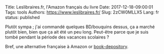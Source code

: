 Title: Leslibraires.fr, l'Amazon français du livre
Date: 2017-12-18-09:00:01
Tags: tools
Authors: https://www.leslibraires.fr/
Slug: 2zCW0MLLX5
Lang: fr
status: published

Plutôt sympa ; j'ai commandé quelques BD/bouquins dessus, ça a marché plutôt bien, bien que ça ait été un peu long. Peut-être parce que je suis tombé pendant la période des vacances scolaires ?

Bref, une alternative française à Amazon or [book-depository](https://www.bookdepository.com/).
